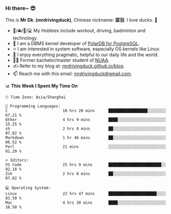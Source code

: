 ### Hi there~ 😎

This is **Mr Dk. (mrdrivingduck)**, Chinese nickname: **棠羽**. I love ducks. 🦆

- 💪/🚘/🏸/💻 My Hobbies include workout, driving, badminton and technology.
- 🍊 I am a DBMS kernel developer of [PolarDB for PostgreSQL](https://github.com/ApsaraDB/PolarDB-for-PostgreSQL).
- 🔥 I am interested in system software, especially OS kernels like *Linux*.
- 🔧 I enjoy everything pragmatic, helpful to our daily life and the world.
- 👨‍🎓 Former bachelor/master student of [NUAA](https://en.wikipedia.org/wiki/Nanjing_University_of_Aeronautics_and_Astronautics).
- ✍ Refer to my blog at: [mrdrivingduck.github.io/blog](https://mrdrivingduck.github.io/blog/).
- 📫 Reach me with this email: [mrdrivingduck@gmail.com](mailto:mrdrivingduck@gmail.com).

<!--START_SECTION:waka-->
📊 **This Week I Spent My Time On** 

```text
🕑︎ Time Zone: Asia/Shanghai

💬 Programming Languages: 
C                        18 hrs 20 mins      █████████████████░░░░░░░░   67.21 % 
Other                    4 hrs 9 mins        ████░░░░░░░░░░░░░░░░░░░░░   15.25 % 
sh                       2 hrs 8 mins        ██░░░░░░░░░░░░░░░░░░░░░░░   07.82 % 
Markdown                 1 hr 46 mins        ██░░░░░░░░░░░░░░░░░░░░░░░   06.52 % 
Perl                     21 mins             ░░░░░░░░░░░░░░░░░░░░░░░░░   01.29 % 

🔥 Editors: 
VS Code                  25 hrs 9 mins       ███████████████████████░░   92.18 % 
Zsh                      2 hrs 8 mins        ██░░░░░░░░░░░░░░░░░░░░░░░   07.82 % 

💻 Operating System: 
Linux                    22 hrs 47 mins      █████████████████████░░░░   83.50 % 
Mac                      4 hrs 30 mins       ████░░░░░░░░░░░░░░░░░░░░░   16.50 % 
```


<!--END_SECTION:waka-->

<!-- ![Mr Dk.'s GitHub Stats](https://github-readme-stats.vercel.app/api?username=mrdrivingduck&count_private&show_icons=true&theme=buefy) -->

<!-- ![Most Used Languages](https://github-readme-stats.vercel.app/api/top-langs/?username=mrdrivingduck&exclude_repo=mips32-CPU,snort-tcp-socket&theme=buefy&layout=compact&langs_count=10) -->


<!--
**mrdrivingduck/mrdrivingduck** is a ✨ _special_ ✨ repository because its `README.md` (this file) appears on your GitHub profile.

Here are some ideas to get you started:

- 🔭 I’m currently working on ...
- 🌱 I’m currently learning ...
- 👯 I’m looking to collaborate on ...
- 🤔 I’m looking for help with ...
- 💬 Ask me about ...
- 📫 How to reach me: ...
- 😄 Pronouns: ...
- ⚡ Fun fact: ...
-->
